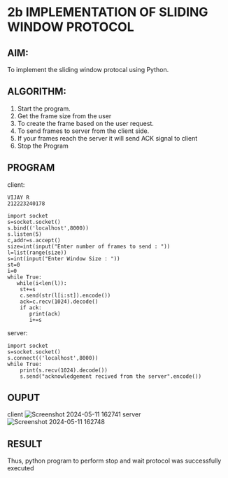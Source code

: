 # 2b IMPLEMENTATION OF SLIDING WINDOW PROTOCOL
## AIM:
To implement the sliding window protocal using Python.
## ALGORITHM:
1. Start the program.
2. Get the frame size from the user
3. To create the frame based on the user request.
4. To send frames to server from the client side.
5. If your frames reach the server it will send ACK signal to client
6. Stop the Program
## PROGRAM
client:
```
VIJAY R
212223240178

import socket
s=socket.socket()
s.bind(('localhost',8000))
s.listen(5)
c,addr=s.accept()
size=int(input("Enter number of frames to send : "))
l=list(range(size))
s=int(input("Enter Window Size : "))
st=0
i=0
while True:
   while(i<len(l)):
    st+=s
    c.send(str(l[i:st]).encode())
    ack=c.recv(1024).decode()
    if ack:
       print(ack)
       i+=s
```
server:
```
import socket
s=socket.socket()
s.connect(('localhost',8000))
while True: 
    print(s.recv(1024).decode())
    s.send("acknowledgement recived from the server".encode())
```
## OUPUT
client
![Screenshot 2024-05-11 162741](https://github.com/vijayr21/2b_SLIDING_WINDOW_PROTOCOL/assets/149347607/b0d21258-bb86-4a50-808c-0dd47ee91a14)
server
![Screenshot 2024-05-11 162748](https://github.com/vijayr21/2b_SLIDING_WINDOW_PROTOCOL/assets/149347607/38b71bda-5b4f-4792-9096-9958547c9cc1)
## RESULT
Thus, python program to perform stop and wait protocol was successfully executed
